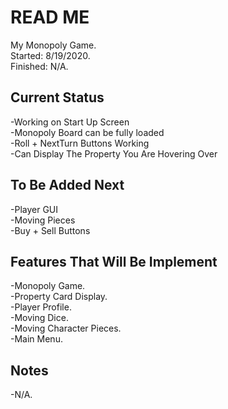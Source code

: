 # READ ME
My Monopoly Game.    
Started: 8/19/2020.    
Finished: N/A.  

## Current Status  
-Working on Start Up Screen  
-Monopoly Board can be fully loaded  
-Roll + NextTurn Buttons Working  
-Can Display The Property You Are Hovering Over  

## To Be Added Next  
-Player GUI  
-Moving Pieces  
-Buy + Sell Buttons  

## Features That Will Be Implement
-Monopoly Game.  
-Property Card Display.  
-Player Profile.  
-Moving Dice.  
-Moving Character Pieces.    
-Main Menu.  

## Notes
-N/A.  

